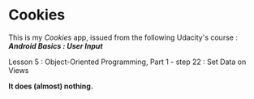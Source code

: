 # Cookies

This is my *Cookies* app, issued from the following Udacity's course : ***Android Basics : User Input***

Lesson 5 : Object-Oriented Programming, Part 1 - step 22 : Set Data on Views

**It does (almost) nothing.**
